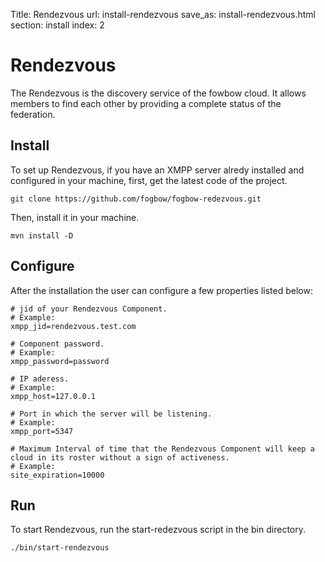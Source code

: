 Title: Rendezvous
url: install-rendezvous
save_as: install-rendezvous.html
section: install
index: 2

# Rendezvous

The Rendezvous is the discovery service of the fowbow cloud. It allows members to find each other by providing a complete status of the federation. 

## Install
To set up Rendezvous, if you have an XMPP server alredy installed and configured in your machine, first, get the latest code of the project.
``` shell
git clone https://github.com/fogbow/fogbow-redezvous.git
```
Then, install it in your machine.
``` shell
mvn install -D
```

## Configure
After the installation the user can configure a few properties listed below:
``` shell
# jid of your Rendezvous Component.
# Example:
xmpp_jid=rendezvous.test.com

# Component password.
# Example:
xmpp_password=password

# IP aderess.
# Example:
xmpp_host=127.0.0.1

# Port in which the server will be listening.
# Example:
xmpp_port=5347

# Maximum Interval of time that the Rendezvous Component will keep a cloud in its roster without a sign of activeness.
# Example:
site_expiration=10000
```
## Run
To start Rendezvous, run the start-redezvous script in the bin directory.
``` shell
./bin/start-rendezvous
```
